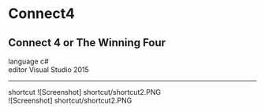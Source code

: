 # Connect4
Connect 4 or The Winning Four
---
language c# <br>
editor Visual Studio 2015 <br>

---
shortcut 
![Screenshot] shortcut/shortcut2.PNG <br>
![Screenshot] shortcut/shortcut2.PNG


